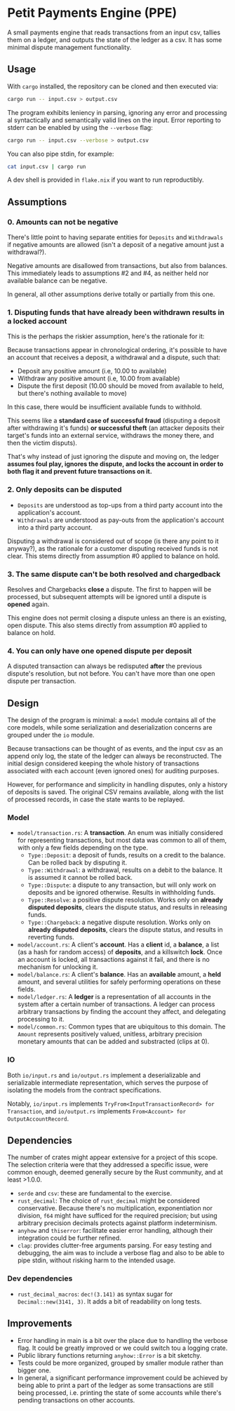 # Petit Payments Engine (PPE)

A small payments engine that reads transactions from an input csv, tallies them
on a ledger, and outputs the state of the ledger as a csv. It has some minimal
dispute management functionality.

## Usage

With `cargo` installed, the repository can be cloned and then executed via:

```sh
cargo run -- input.csv > output.csv
```

The program exhibits leniency in parsing, ignoring any error and processing al
syntactically and semantically valid lines on the input. Error reporting to
stderr can be enabled by using the `--verbose` flag:

```sh
cargo run -- input.csv --verbose > output.csv
```

You can also pipe stdin, for example:

```sh
cat input.csv | cargo run
```

A dev shell is provided in `flake.nix` if you want to run reproductibly.

## Assumptions

### 0. Amounts can not be negative

There's little point to having separate entities for `Deposits` and
`Withdrawals` if negative amounts are allowed (isn't a deposit of a negative
amount just a withdrawal?).

Negative amounts are disallowed from transactions, but also from balances. This
immediately leads to assumptions #2 and #4, as neither held nor available
balance can be negative.

In general, all other assumptions derive totally or partially from this one.

### 1. Disputing funds that have already been withdrawn results in a locked account

This is the perhaps the riskier assumption, here's the rationale for it:

Because transactions appear in chronological ordering, it's possible to have an
account that receives a deposit, a withdrawal and a dispute, such that:

- Deposit any positive amount (i.e, 10.00 to available)
- Withdraw any positive amount (i.e, 10.00 from available)
- Dispute the first deposit (10.00 should be moved from available to held, but
  there's nothing available to move)

In this case, there would be insufficient available funds to withhold.

This seems like a **standard case of successful fraud** (disputing a deposit
after withdrawing it's funds) **or successful theft** (an attacker deposits
their target's funds into an external service, withdraws the money there, and
then the victim disputs).

That's why instead of just ignoring the dispute and moving on, the ledger
**assumes foul play, ignores the dispute, and locks the account in order to both
flag it and prevent future transactions on it.**

### 2. Only deposits can be disputed

- `Deposits` are understood as top-ups from a third party account into the
  application's account.
- `Withdrawals` are understood as pay-outs from the application's account into a
  third party account.

Disputing a withdrawal is considered out of scope (is there any point to it
anyway?), as the rationale for a customer disputing received funds is not clear.
This stems directly from assumption #0 applied to balance on hold.

### 3. The same dispute can't be both resolved and chargedback

Resolves and Chargebacks **close** a dispute. The first to happen will be
processed, but subsequent attempts will be ignored until a dispute is **opened**
again.

This engine does not permit closing a dispute unless an there is an existing,
open dispute. This also stems directly from assumption #0 applied to balance on
hold.

### 4. You can only have one opened dispute per deposit

A disputed transaction can always be redisputed **after** the previous dispute's
resolution, but not before. You can't have more than one open dispute per
transaction.

## Design

The design of the program is minimal: a `model` module contains all of the core
models, while some serialization and deserialization concerns are grouped under
the `io` module.

Because transactions can be thought of as events, and the input csv as an append
only log, the state of the ledger can always be reconstructed. The initial
design considered keeping the whole history of transactions associated with each
account (even ignored ones) for auditing purposes.

However, for performance and simplicity in handling disputes, only a history of
deposits is saved. The original CSV remains available, along with the list of
processed records, in case the state wants to be replayed.

### Model

- `model/transaction.rs`: A **transaction**. An enum was initially considered
  for representing transactions, but most data was common to all of them, with
  only a few fields depending on the type.
  - `Type::Deposit`: a deposit of funds, results on a credit to the balance. Can
    be rolled back by disputing it.
  - `Type::Withdrawal`: a withdrawal, results on a debit to the balance. It is
    assumed it cannot be rolled back.
  - `Type::Dispute`: a dispute to any transaction, but will only work on
    deposits and be ignored otherwise. Results in withholding funds.
  - `Type::Resolve`: a positive dispute resolution. Works only on **already
    disputed deposits**, clears the dispute status, and results in releasing
    funds.
  - `Type::Chargeback`: a negative dispute resolution. Works only on **already
    disputed deposits**, clears the dispute status, and results in reverting
    funds.
- `model/account.rs`: A client's **account**. Has a **client** id, a
  **balance**, a list (as a hash for random access) of **deposits**, and a
  killswitch **lock**. Once an account is locked, all transactions against it
  fail, and there is no mechanism for unlocking it.
- `model/balance.rs`: A client's **balance**. Has an **available** amount, a
  **held** amount, and several utilities for safely performing operations on
  these fields.
- `model/ledger.rs`: A **ledger** is a representation of all accounts in the
  system after a certain number of transactions. A ledger can process arbitrary
  transactions by finding the account they affect, and delegating processing to
  it.
- `model/common.rs`: Common types that are ubiquitous to this domain. The
  `Amount` represents positively valued, unitless, arbitrary precision monetary
  amounts that can be added and substracted (clips at 0).

### IO

Both `io/input.rs` and `io/output.rs` implement a deserializable and
serializable intermediate representation, which serves the purpose of isolating
the models from the contract specifications.

Notably, `io/input.rs` implements
`TryFrom<InputTransactionRecord> for Transaction`, and `io/output.rs` implements
`From<Account> for OutputAccountRecord`.

## Dependencies

The number of crates might appear extensive for a project of this scope. The
selection criteria were that they addressed a specific issue, were common
enough, deemed generally secure by the Rust community, and at least >1.0.0.

- `serde` and `csv`: these are fundamental to the exercise.
- `rust_decimal`: The choice of `rust_decimal` might be considered conservative.
  Because there's no multiplication, exponentiation nor division, `f64` might
  have sufficed for the required precision; but using arbitrary precision
  decimals protects against platform indeterminism.
- `anyhow` and `thiserror`: facilitate easier error handling, although their
  integration could be further refined.
- `clap`: provides clutter-free arguments parsing. For easy testing and
  debugging, the aim was to include a verbose flag and also to be able to pipe
  stdin, without risking harm to the intended usage.

### Dev dependencies

- `rust_decimal_macros`: `dec!(3.141)` as syntax sugar for
  `Decimal::new(3141, 3)`. It adds a bit of readability on long tests.

## Improvements

- Error handling in main is a bit over the place due to handling the verbose
  flag. It could be greatly improved or we could switch tou a logging crate.
- Public library functions returning `anyhow::Error` is a bit sketchy.
- Tests could be more organized, grouped by smaller module rather than bigger
  one.
- In general, a significant performance improvement could be achieved by being
  able to print a part of the ledger as some transactions are still being
  processed, i.e. printing the state of some accounts while there's pending
  transactions on other accounts.
